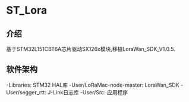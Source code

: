 # ST_Lora

## 介绍
基于STM32L151CBT6A芯片驱动SX126x模块,移植LoraWan_SDK_V1.0.5.

## 软件架构
-Libraries:							STM32 HAL库
-User/LoRaMac-node-master:		LoraWan_SDK
-User/segger_rtt:					J-Link日志库
-User/Src:							应用程序



